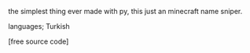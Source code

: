 the simplest thing ever made with py, this just an minecraft name sniper.

languages;
Turkish 

[free source code]
